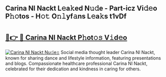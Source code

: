 ## Carina Nl Nackt L𝚎a𝚔ed N𝚞𝚍e - Part-icz Vi𝚍𝚎o P𝚑𝚘tos - H𝚘𝚝 O𝚗𝚕yf𝚊ns L𝚎a𝚔s t1vDf

# <h2><a href="http://kf2tdwf.oniu.top/?m=Carina+Nl+Nackt">🔗👉 🔴 Carina Nl Nackt P𝚑ot𝚘𝚜 V𝚒d𝚎o</a></h2>

[![Carina Nl Nackt Nu𝚍e𝚜](https://i.imgur.com/0qMVB7G.gif)](http://kf2tdwf.oniu.top/?m=Carina+Nl+Nackt)
Social media thought leader Carina Nl Nackt, known for sharing dance and lifestyle information, featuring presentations and blogs. Compassionate healthcare professional Carina Nl Nackt, celebrated for their dedication and kindness in caring for others.  
